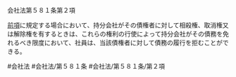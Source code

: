 会社法第５８１条第２項

[前項](会社法＿＿＿＿第５８１条第１項)に規定する場合において、持分会社がその債権者に対して相殺権、取消権又は解除権を有するときは、これらの権利の行使によって持分会社がその債務を免れるべき限度において、社員は、当該債権者に対して債務の履行を拒むことができる。

#会社法
#会社法/第５８１条
#会社法/第５８１条/第２項
